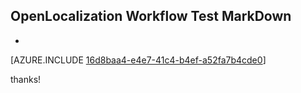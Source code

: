 ## OpenLocalization Workflow Test MarkDown
* 

[AZURE.INCLUDE [16d8baa4-e4e7-41c4-b4ef-a52fa7b4cde0](calleeMd1.md)]

 
thanks!